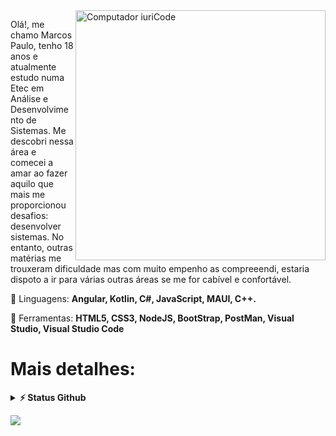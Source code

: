 <img src="https://raw.githubusercontent.com/MicaelliMedeiros/micaellimedeiros/master/image/computer-illustration.png" min-width="400px" max-width="400px" width="400px" align="right" alt="Computador iuriCode">

<p align="left"> 
 Olá!, me chamo Marcos Paulo, tenho 18 anos e atualmente estudo numa Etec em Análise e Desenvolvimento de Sistemas.
  Me descobri nessa área e comecei a  amar ao fazer aquilo que mais me proporcionou desafios: desenvolver sistemas.
  No entanto, outras matérias me trouxeram dificuldade mas com muito empenho as compreeendi, estaria dispoto a ir para várias outras áreas se
  me for cabível e confortável.
</p>

<p align="left">
  🦄 Linguagens: <strong>Angular, Kotlin, C#, JavaScript, MAUI, C++.</strong>
</p>

<p align="left">
  💼 Ferramentas: <strong>HTML5, CSS3, NodeJS, BootStrap, PostMan, Visual Studio, Visual Studio Code</strong>
</p>

# Mais detalhes:

<details>
  <summary><b>⚡ Status Github</b></summary>

  <br />
  <img height="180em" src="https://github-readme-stats.vercel.app/api?username=M4rc0sPaulo&show_icons=true&theme=github_dark&hide_border=true&&count_private=true&include_all_commits=true" />
  <img height="180em" src="https://github-readme-stats.vercel.app/api/top-langs/?username=M4rc0sPaulo&exclude_repo=KNN-Image-Classification&theme=github_dark&show_icons=true&hide_border=true&layout=compact&langs_count=8"/>
</details>


<p align="left">

  <a href="https://www.linkedin.com/in/marcos-paulo-530143275/" alt="Linkedin" rel="nofollow">
  <img src="https://img.shields.io/badge/-Linkedin-0e76a8?style=flat-square&logo=Linkedin&logoColor=white&link=https://www.linkedin.com/in/marcos-paulo-530143275/" /></a>
</p>  




